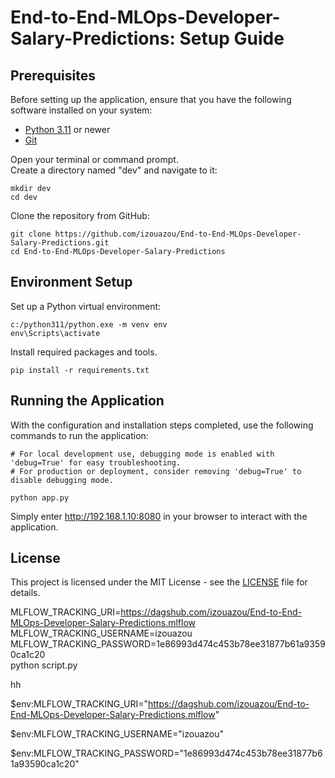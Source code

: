 # End-to-End-MLOps-Developer-Salary-Predictions: Setup Guide



## Prerequisites
Before setting up the application, ensure that you have the following software installed on your system:

- [Python 3.11](https://www.python.org/downloads/)  or newer
- [Git](https://git-scm.com/downloads)


Open your terminal or command prompt.    
Create a directory named "dev" and navigate to it:  

    
    mkdir dev
    cd dev
    
    
Clone the repository from GitHub:

    
    git clone https://github.com/izouazou/End-to-End-MLOps-Developer-Salary-Predictions.git
    cd End-to-End-MLOps-Developer-Salary-Predictions
    
## Environment Setup

Set up a Python virtual environment:  

    
    c:/python311/python.exe -m venv env
    env\Scripts\activate
    

Install required packages and tools.

    
    pip install -r requirements.txt
    
    
## Running the Application



With the configuration and installation steps completed, use the following commands to run the application:  

    # For local development use, debugging mode is enabled with 'debug=True' for easy troubleshooting.
    # For production or deployment, consider removing 'debug=True' to disable debugging mode.
    
    python app.py
    

Simply enter http://192.168.1.10:8080 in your browser to interact with the application.


## License

This project is licensed under the MIT License - see the [LICENSE](https://github.com/izouazou/ToDoList/blob/main/LICENSE) file for details.



MLFLOW_TRACKING_URI=https://dagshub.com/izouazou/End-to-End-MLOps-Developer-Salary-Predictions.mlflow \
MLFLOW_TRACKING_USERNAME=izouazou \
MLFLOW_TRACKING_PASSWORD=1e86993d474c453b78ee31877b61a93590ca1c20 \
python script.py

hh


$env:MLFLOW_TRACKING_URI="https://dagshub.com/izouazou/End-to-End-MLOps-Developer-Salary-Predictions.mlflow"

$env:MLFLOW_TRACKING_USERNAME="izouazou"

$env:MLFLOW_TRACKING_PASSWORD="1e86993d474c453b78ee31877b61a93590ca1c20"
